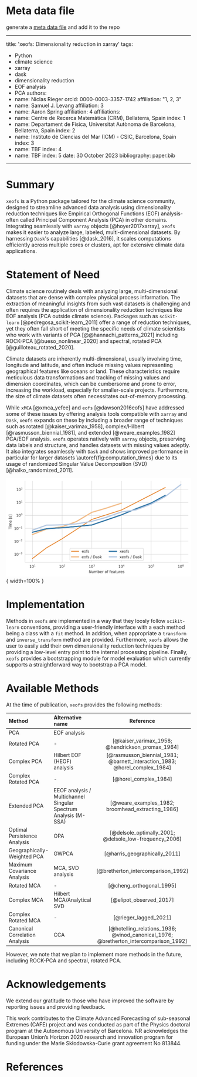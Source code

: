 # Meta data file

generate a [meta data file](https://gist.github.com/arfon/478b2ed49e11f984d6fb) and add it to the repo

---
title: 'xeofs: Dimensionality reduction in xarray'
tags:
  - Python
  - climate science
  - xarray
  - dask
  - dimensionality reduction
  - EOF analysis
  - PCA
authors:
  - name: Niclas Rieger
    orcid: 0000-0003-3357-1742
    affiliation: "1, 2, 3"
  - name: Samuel J. Levang
    affiliation: 3
  - name: Aaron Spring
    affiliation: 4
affiliations:
  - name: Centre de Recerca Matemàtica (CRM), Bellaterra, Spain
    index: 1
  - name: Departament de Física, Universitat Autònoma de Barcelona, Bellaterra, Spain
    index: 2
  - name: Instituto de Ciencias del Mar (ICM) - CSIC, Barcelona, Spain
    index: 3
  - name: TBF
    index: 4
  - name: TBF
    index: 5
date: 30 October 2023
bibliography: paper.bib

---

# Summary

`xeofs` is a Python package tailored for the climate science 
community, designed to streamline advanced data analysis using dimensionality 
reduction techniques like Empirical Orthogonal Functions (EOF) analysis-often
called Principal Component Analysis (PCA) in other domains. 
Integrating seamlessly with `xarray` objects [@hoyer2017xarray], `xeofs` 
makes it easier to analyze large, labeled, multi-dimensional datasets.
By harnessing `Dask`'s capabilities [@dask_2016], it scales computations efficiently
across multiple cores or clusters, apt for extensive climate data applications.


# Statement of Need

Climate science routinely deals with analyzing large, multi-dimensional datasets that 
are dense with complex physical process information. The extraction of meaningful 
insights from such vast datasets is challenging and often requires the application
of dimensionality reduction techniques like EOF analysis (PCA outside climate science). 
Packages such as `scikit-learn` [@pedregosa_scikit-learn_2011]
offer a range of reduction techniques, yet they often fall short of meeting the 
specific needs of climate scientists who work with variants of PCA [@@hannachi_patterns_2021] 
including ROCK-PCA [@bueso_nonlinear_2020] and spectral, rotated PCA [@guilloteau_rotated_2020].

Climate datasets are inherently multi-dimensional, usually involving time, longitude
and latitude, and often include missing values representing geographical features like 
oceans or land. These characteristics require meticulous data transformations and tracking 
of missing values and dimension coordinates, which can be cumbersome and prone to error, 
increasing the workload, especially for smaller-scale projects. Furthermore, the size 
of climate datasets often necessitates out-of-memory processing.

While `xMCA` [@xmca_yefee] and `eofs` [@dawson2016eofs] have addressed some of these 
issues by offering analysis tools compatible with `xarray` and `Dask`, `xeofs` 
expands on these by including a broader range of techniques such as 
rotated [@kaiser_varimax_1958], complex/Hilbert [@rasmusson_biennial_1981], and 
extended [@weare_examples_1982] PCA/EOF analysis. `xeofs` operates natively 
with `xarray` objects, preserving data labels and structure, and handles 
datasets with missing values adeptly. It also integrates seamlessly with `Dask`
and shows improved performance in particular for larger datasets 
\autoref{fig:computation_times} due to its usage of randomized 
Singular Value Decomposition (SVD) [@halko_randomized_2011].

![Comparison of computation times of PCA for varying number of features between `xeofs` and `eofs`.\label{fig:computation_times}](../docs/img/timings_light.png){ width=100% }


# Implementation
Methods in `xeofs` are implemented in a way that they loosly follow `scikit-learn`
conventions, providing a user-friendly interface with a each method being a class
with a `fit` method. In addition, when appropriate a `transform` and `inverse_transform` 
method are provided. Furthermore, `xeofs` allows the user to easily add their own
dimensionality reduction techniques by providing a low-level entry point to the
internal processing pipeline.
Finally, `xeofs` provides a bootstrapping module for model evaluation which currently
supports a straightforward way to bootstrap a PCA model.

# Available Methods

At the time of publication, `xeofs` provides the following methods:

| Method                        | Alternative name                                                | Reference                                                                             |
| :---                          | :---                                                            |     :---:                                                                             |
| PCA                           | EOF analysis                                                    |                                                                                       |
| Rotated PCA                   | -                                                               | [@kaiser_varimax_1958; @hendrickson_promax_1964]                                      |
| Complex PCA                   | Hilbert EOF (HEOF) analysis                                     | [@rasmusson_biennial_1981; @barnett_interaction_1983; @horel_complex_1984]            |
| Complex Rotated PCA           | -                                                               | [@horel_complex_1984]                                                                 |
| Extended PCA                  | EEOF analysis / Multichannel Singular Spectrum Analysis (M-SSA) | [@weare_examples_1982; broomhead_extracting_1986]                                     |
| Optimal Persistence Analysis  | OPA                                                             | [@delsole_optimally_2001; @delsole_low-frequency_2006]                                |
| Geographically-Weighted PCA   | GWPCA                                                           | [@harris_geographically_2011]                                                         |
| Maximum Covariance Analysis   | MCA, SVD analysis                                               | [@bretherton_intercomparison_1992]                                                    |
| Rotated MCA                   | -                                                               | [@cheng_orthogonal_1995]                                                              |
| Complex MCA                   | Hilbert MCA/Analytical SVD                                      | [@elipot_observed_2017]                                                               |
| Complex Rotated MCA           | -                                                               | [@rieger_lagged_2021]                                                                 |
| Canonical Correlation Analysis| CCA                                                             | [@hotelling_relations_1936; @vinod_canonical_1976; @bretherton_intercomparison_1992]  |

However, we note that we plan to implement more methods in the future, including ROCK-PCA and spectral, rotated PCA.



# Acknowledgements
We extend our gratitude to those who have improved the software by reporting issues and providing feedback.

This work contributes to the Climate Advanced Forecasting of sub-seasonal Extremes (CAFE) project and was conducted as part of the Physics doctoral program at the Autonomous University of Barcelona. NR acknowledges the European Union’s Horizon 2020 research and innovation program for funding under the Marie Skłodowska-Curie grant agreement No 813844.


# References